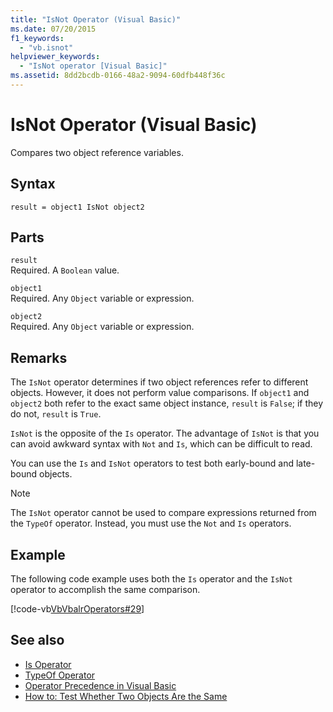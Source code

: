 ```yaml
---
title: "IsNot Operator (Visual Basic)"
ms.date: 07/20/2015
f1_keywords: 
  - "vb.isnot"
helpviewer_keywords: 
  - "IsNot operator [Visual Basic]"
ms.assetid: 8dd2bcdb-0166-48a2-9094-60dfb448f36c
---
```

# IsNot Operator (Visual Basic)
Compares two object reference variables.  
  
## Syntax  
  
```  
result = object1 IsNot object2  
```  
  
## Parts  
 `result`  
 Required. A `Boolean` value.  
  
 `object1`  
 Required. Any `Object` variable or expression.  
  
 `object2`  
 Required. Any `Object` variable or expression.  
  
## Remarks  
 The `IsNot` operator determines if two object references refer to different objects. However, it does not perform value comparisons. If `object1` and `object2` both refer to the exact same object instance, `result` is `False`; if they do not, `result` is `True`.  
  
 `IsNot` is the opposite of the `Is` operator. The advantage of `IsNot` is that you can avoid awkward syntax with `Not` and `Is`, which can be difficult to read.  
  
 You can use the `Is` and `IsNot` operators to test both early-bound and late-bound objects.  
  
> [!NOTE]
> The `IsNot` operator cannot be used to compare expressions returned from the `TypeOf` operator. Instead, you must use the `Not` and `Is` operators.  
  
## Example  
 The following code example uses both the `Is` operator and the `IsNot` operator to accomplish the same comparison.  
  
 [!code-vb[VbVbalrOperators#29](~/samples/snippets/visualbasic/VS_Snippets_VBCSharp/VbVbalrOperators/VB/Class1.vb#29)]  
  
## See also

- [Is Operator](../../../visual-basic/language-reference/operators/is-operator.md)
- [TypeOf Operator](../../../visual-basic/language-reference/operators/typeof-operator.md)
- [Operator Precedence in Visual Basic](../../../visual-basic/language-reference/operators/operator-precedence.md)
- [How to: Test Whether Two Objects Are the Same](../../../visual-basic/programming-guide/language-features/operators-and-expressions/how-to-test-whether-two-objects-are-the-same.md)

